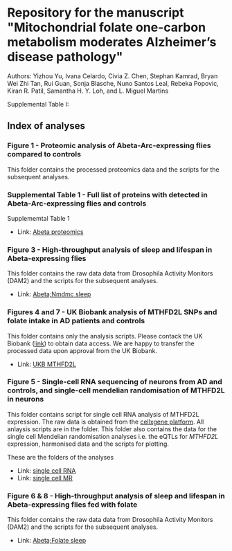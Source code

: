# Repository for the manuscript "Mitochondrial folate one-carbon metabolism moderates Alzheimer’s disease pathology"

Authors: Yizhou Yu, Ivana Celardo, Civia Z. Chen, Stephan Kamrad, Bryan Wei Zhi Tan, Rui Guan, Sonja Blasche, Nuno Santos Leal, Rebeka Popovic, Kiran R. Patil, Samantha H. Y. Loh, and L. Miguel Martins

Supplemental Table I: 

## Index of analyses

### Figure 1 - Proteomic analysis of Abeta-Arc-expressing flies compared to controls

This folder contains the processed proteomics data and the scripts for the subsequent analyses.

### Supplemental Table 1 - Full list of proteins with detected in Abeta-Arc-expressing flies and controls

Supplememtal Table 1

- Link: [Abeta proteomics](https://github.com/M1gus/AD-FA/tree/main/Figure_1_Abeta_proteomics)

### Figure 3 - High-throughput analysis of sleep and lifespan in Abeta-expressing flies

This folder contains the raw data data from Drosophila Activity Monitors (DAM2) and the scripts for the subsequent analyses.

- Link: [Abeta;Nmdmc sleep](https://github.com/M1gus/AD-FA/tree/main/)

### Figures 4 and 7 - UK Biobank analysis of MTHFD2L SNPs and folate intake in AD patients and controls

This folder contains only the analysis scripts. Please contack the UK Biobank ([link](https://www.ukbiobank.ac.uk/)) to obtain data access. We are happy to transfer the processed data upon approval from the UK Biobank.

- Link: [UKB MTHFD2L](https://github.com/M1gus/AD-FA/blob/main/Figures_4n7_UKB/AD_FA_UKB.Rmd)

### Figure 5 - Single-cell RNA sequencing of neurons from AD and controls, and single-cell mendelian randomisation of MTHFD2L in neurons

This folder contains script for single cell RNA analysis of MTHFD2L expression. The raw data is obtained from the [cellxgene platform](https://cellxgene.cziscience.com/collections/b953c942-f5d8-434f-9da7-e726ba7c1481). All anlaysis scripts are in the folder. This folder also contains the data for the single cell Mendelian randomisation analyses i.e. the eQTLs for *MTHFD2L* expression, harmonised data and the scripts for plotting. 

These are the folders of the analyses
- Link: [single cell RNA](https://github.com/M1gus/AD-FA/tree/main/Figure_5_singleCell)
- Link: [single cell MR](https://github.com/M1gus/AD-FA/tree/main/Figure_5_singleCell)

### Figure 6 & 8 - High-throughput analysis of sleep and lifespan in Abeta-expressing flies fed with folate

This folder contains the raw data data from Drosophila Activity Monitors (DAM2) and the scripts for the subsequent analyses.

- Link: [Abeta;Folate sleep](https://github.com/M1gus/AD-FA/tree/main/)

